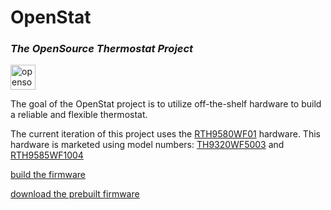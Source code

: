 # OpenStat
### _The OpenSource Thermostat Project_

<img src="https://opensource.org/files/osi_keyhole_300X300_90ppi_0.png" alt="opensource" width="40" />

The goal of the OpenStat project is to utilize off-the-shelf hardware to build a reliable and flexible thermostat.

The current iteration of this project uses the [RTH9580WF01](https://apps.fcc.gov/oetcf/eas/reports/ViewExhibitReport.cfm?mode=Exhibits&calledFromFrame=N&application_id=iot1OeLFV0f%2Fi%2Bsbj98nGQ%3D%3D&) hardware. This hardware is marketed using model numbers: [TH9320WF5003](https://www.ebay.com/sch/i.html?_nkw=TH9320WF5003) and [RTH9585WF1004](https://www.ebay.com/sch/i.html?_nkw=RTH9585WF1004)

[build the firmware](build.md)

[download the prebuilt firmware](bin/firmware.bin)

